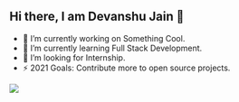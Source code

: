 ## Hi there, I am Devanshu Jain 👋

- 🔭 I’m currently working on Something Cool.
- 🌱 I’m currently learning Full Stack Development.
- 🤔 I’m looking for Internship.
- ⚡ 2021 Goals: Contribute more to open source projects.

<img src="https://github-readme-stats.vercel.app/api?username=devanshu-talk&&show_icons=true&title_color=4287f5&icon_color=bb2acf&text_color=daf7dc&bg_color=191919">

